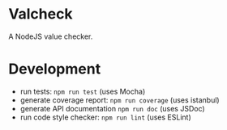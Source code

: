 # Valcheck
A NodeJS value checker.

# Development
- run tests: `npm run test` (uses Mocha)
- generate coverage report: `npm run coverage` (uses istanbul)
- generate API documentation `npm run doc` (uses JSDoc)
- run code style checker: `npm run lint` (uses ESLint)

